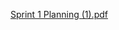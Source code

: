 [Sprint 1 Planning (1).pdf](/.attachments/Sprint%201%20Planning%20(1)-4af0fe2e-e829-4f5b-a737-614ced0259b0.pdf)